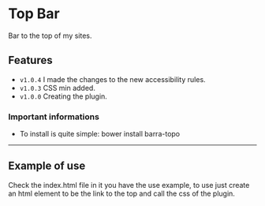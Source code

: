 # Top Bar

Bar to the top of my sites.
## Features

- `v1.0.4` I made the changes to the new accessibility rules.
- `v1.0.3` CSS min added.
- `v1.0.0` Creating the plugin.

### Important informations

- To install is quite simple: bower install barra-topo
-----

## Example of use
Check the index.html file in it you have the use example, to use just create an html element to be the link to the top and call the css of the plugin.

